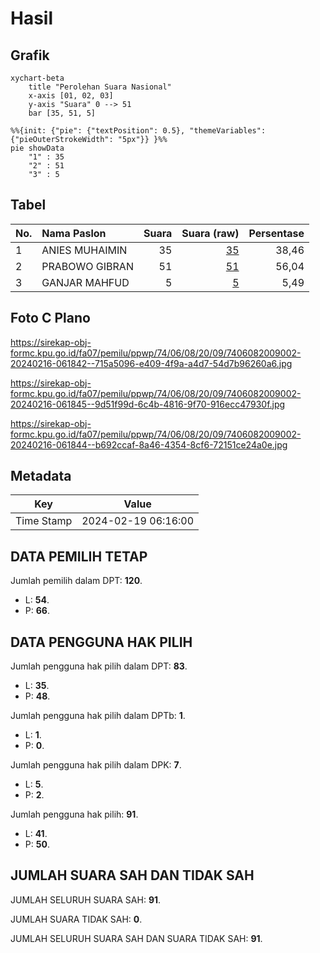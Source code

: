 # Hasil

## Grafik

```mermaid
xychart-beta
    title "Perolehan Suara Nasional"
    x-axis [01, 02, 03]
    y-axis "Suara" 0 --> 51
    bar [35, 51, 5]
```

```mermaid
%%{init: {"pie": {"textPosition": 0.5}, "themeVariables": {"pieOuterStrokeWidth": "5px"}} }%%
pie showData
    "1" : 35
    "2" : 51
    "3" : 5
```

## Tabel

| No. | Nama Paslon    | Suara | Suara (raw) | Persentase |
|:--- |:-------------- | -----:| -----------:| ----------:|
| 1   | ANIES MUHAIMIN | 35    | [35][p-1]   | 38,46      |
| 2   | PRABOWO GIBRAN | 51    | [51][p-2]   | 56,04      |
| 3   | GANJAR MAHFUD  | 5     | [5][p-3]    | 5,49       |


[p-1]: https://github.com/gigit-pemilu/pemilu-2024/blob/main/pilpres/hitung-suara/sub/74-sulawesi-tenggara/sub/06-bombana/sub/08-mata-oleo/sub/2009-batusampe-indah/sub/002-tps/sub/paslon-1.txt
[p-2]: https://github.com/gigit-pemilu/pemilu-2024/blob/main/pilpres/hitung-suara/sub/74-sulawesi-tenggara/sub/06-bombana/sub/08-mata-oleo/sub/2009-batusampe-indah/sub/002-tps/sub/paslon-2.txt
[p-3]: https://github.com/gigit-pemilu/pemilu-2024/blob/main/pilpres/hitung-suara/sub/74-sulawesi-tenggara/sub/06-bombana/sub/08-mata-oleo/sub/2009-batusampe-indah/sub/002-tps/sub/paslon-3.txt

## Foto C Plano

https://sirekap-obj-formc.kpu.go.id/fa07/pemilu/ppwp/74/06/08/20/09/7406082009002-20240216-061842--715a5096-e409-4f9a-a4d7-54d7b96260a6.jpg

https://sirekap-obj-formc.kpu.go.id/fa07/pemilu/ppwp/74/06/08/20/09/7406082009002-20240216-061845--9d51f99d-6c4b-4816-9f70-916ecc47930f.jpg

https://sirekap-obj-formc.kpu.go.id/fa07/pemilu/ppwp/74/06/08/20/09/7406082009002-20240216-061844--b692ccaf-8a46-4354-8cf6-72151ce24a0e.jpg


## Metadata

| Key        | Value               |
| ---------- | ------------------- |
| Time Stamp | 2024-02-19 06:16:00 |


## DATA PEMILIH TETAP

Jumlah pemilih dalam DPT: **120**.
 * L: **54**.
 * P: **66**.

## DATA PENGGUNA HAK PILIH

Jumlah pengguna hak pilih dalam DPT: **83**.
 * L: **35**.
 * P: **48**.

Jumlah pengguna hak pilih dalam DPTb: **1**.
 * L: **1**.
 * P: **0**.

Jumlah pengguna hak pilih dalam DPK: **7**.
 * L: **5**.
 * P: **2**.

Jumlah pengguna hak pilih: **91**.
 * L: **41**.
 * P: **50**.

## JUMLAH SUARA SAH DAN TIDAK SAH

JUMLAH SELURUH SUARA SAH: **91**.

JUMLAH SUARA TIDAK SAH: **0**.

JUMLAH SELURUH SUARA SAH DAN SUARA TIDAK SAH: **91**.


